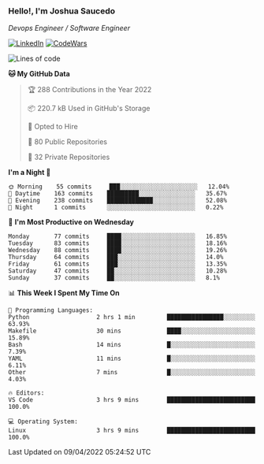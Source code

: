 ### Hello!, I'm Joshua Saucedo
*Devops Engineer / Software Engineer*  

[![LinkedIn](https://img.shields.io/badge/LinkedIn-0073b1?logo=linkedin&style=flat-square&logoColor=white)](https://www.linkedin.com/in/joshua-nathanael-saucedo-uriarte-bb0336169/)
[![CodeWars](https://www.codewars.com/users/joshuansu0897/badges/micro)](https://www.codewars.com/users/joshuansu0897)

<!--START_SECTION:waka-->
![Lines of code](https://img.shields.io/badge/From%20Hello%20World%20I%27ve%20Written-2%20Million%20lines%20of%20code-blue)

**🐱 My GitHub Data** 

> 🏆 288 Contributions in the Year 2022
 > 
> 📦 220.7 kB Used in GitHub's Storage 
 > 
> 💼 Opted to Hire
 > 
> 📜 80 Public Repositories 
 > 
> 🔑 32 Private Repositories  
 > 
**I'm a Night 🦉** 

```text
🌞 Morning    55 commits     ███░░░░░░░░░░░░░░░░░░░░░░   12.04% 
🌆 Daytime    163 commits    █████████░░░░░░░░░░░░░░░░   35.67% 
🌃 Evening    238 commits    █████████████░░░░░░░░░░░░   52.08% 
🌙 Night      1 commits      ░░░░░░░░░░░░░░░░░░░░░░░░░   0.22%

```
📅 **I'm Most Productive on Wednesday** 

```text
Monday       77 commits     ████░░░░░░░░░░░░░░░░░░░░░   16.85% 
Tuesday      83 commits     ████░░░░░░░░░░░░░░░░░░░░░   18.16% 
Wednesday    88 commits     ████░░░░░░░░░░░░░░░░░░░░░   19.26% 
Thursday     64 commits     ███░░░░░░░░░░░░░░░░░░░░░░   14.0% 
Friday       61 commits     ███░░░░░░░░░░░░░░░░░░░░░░   13.35% 
Saturday     47 commits     ██░░░░░░░░░░░░░░░░░░░░░░░   10.28% 
Sunday       37 commits     ██░░░░░░░░░░░░░░░░░░░░░░░   8.1%

```


📊 **This Week I Spent My Time On** 

```text
💬 Programming Languages: 
Python                   2 hrs 1 min         ████████████████░░░░░░░░░   63.93% 
Makefile                 30 mins             ████░░░░░░░░░░░░░░░░░░░░░   15.89% 
Bash                     14 mins             █░░░░░░░░░░░░░░░░░░░░░░░░   7.39% 
YAML                     11 mins             █░░░░░░░░░░░░░░░░░░░░░░░░   6.11% 
Other                    7 mins              █░░░░░░░░░░░░░░░░░░░░░░░░   4.03%

🔥 Editors: 
VS Code                  3 hrs 9 mins        █████████████████████████   100.0%

💻 Operating System: 
Linux                    3 hrs 9 mins        █████████████████████████   100.0%

```


 Last Updated on 09/04/2022 05:24:52 UTC
<!--END_SECTION:waka-->
